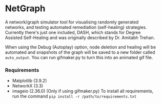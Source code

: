 # NetGraph
A network/graph simulator tool for visualising randomly generated networks, and testing automated remediation (self-healing) strategies. Currently there's just one included, DASH, which stands for Degree Assisted Self-Healing and was originally described by Dr. Amitabh Trehan.

When using the Debug (Autoplay) option, node deletion and healing will be automated and snapshots of the graph will be saved to a new folder called `auto_output`. You can run gifmaker.py to turn this into an animated gif file.

### Requirements
- Matplotlib (3.9.2)
- NetworkX (3.3)
- imageio (2.36.0) (Only if using gifmaker.py)
To install all requirements, run the command `pip install -r /path/to/requirements.txt`
